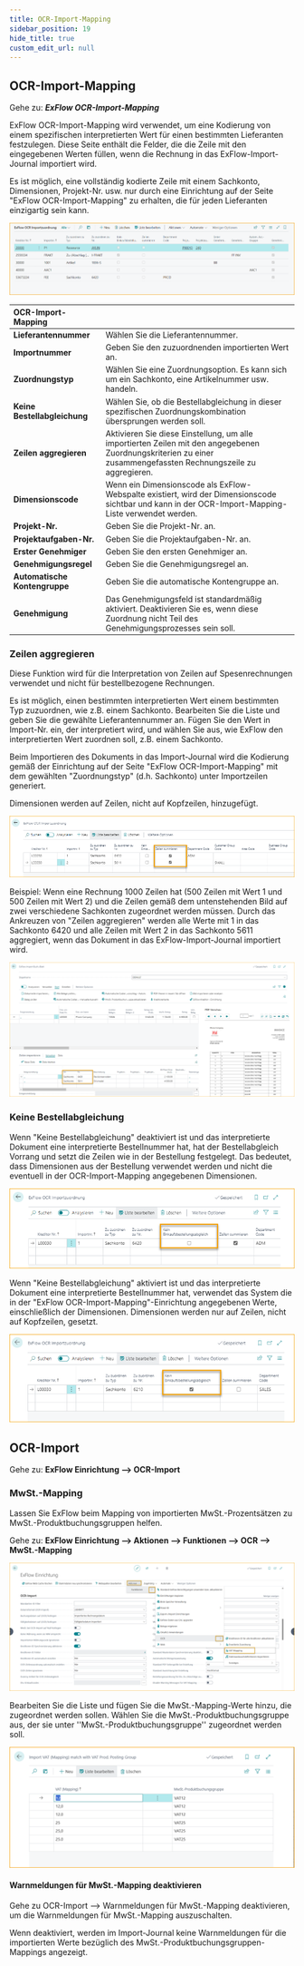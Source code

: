 ```yaml
---
title: OCR-Import-Mapping
sidebar_position: 19
hide_title: true
custom_edit_url: null
---
```

## OCR-Import-Mapping

Gehe zu: ***ExFlow OCR-Import-Mapping***

ExFlow OCR-Import-Mapping wird verwendet, um eine Kodierung von einem spezifischen interpretierten Wert für einen bestimmten Lieferanten festzulegen. Diese Seite enthält die Felder, die die Zeile mit den eingegebenen Werten füllen, wenn die Rechnung in das ExFlow-Import-Journal importiert wird.

Es ist möglich, eine vollständig kodierte Zeile mit einem Sachkonto, Dimensionen, Projekt-Nr. usw. nur durch eine Einrichtung auf der Seite "ExFlow OCR-Import-Mapping" zu erhalten, die für jeden Lieferanten einzigartig sein kann.

![ExFlow OCR-Import-Mapping](../../images/ocr-import-mapping-list-001.png)

| OCR-Import-Mapping     |	|
|:-|:-|
| **Lieferantennummer**    | Wählen Sie die Lieferantennummer.
| **Importnummer**    | Geben Sie den zuzuordnenden importierten Wert an.
| **Zuordnungstyp**    | Wählen Sie eine Zuordnungsoption. Es kann sich um ein Sachkonto, eine Artikelnummer usw. handeln.
| **Keine Bestellabgleichung**    | Wählen Sie, ob die Bestellabgleichung in dieser spezifischen Zuordnungskombination übersprungen werden soll.
| **Zeilen aggregieren**    | Aktivieren Sie diese Einstellung, um alle importierten Zeilen mit den angegebenen Zuordnungskriterien zu einer zusammengefassten Rechnungszeile zu aggregieren.
| **Dimensionscode**     | Wenn ein Dimensionscode als ExFlow-Webspalte existiert, wird der Dimensionscode sichtbar und kann in der OCR-Import-Mapping-Liste verwendet werden.
| **Projekt-Nr.**    | Geben Sie die Projekt-Nr. an.
| **Projektaufgaben-Nr.**    | Geben Sie die Projektaufgaben-Nr. an.
| **Erster Genehmiger**    | Geben Sie den ersten Genehmiger an.
| **Genehmigungsregel**    | Geben Sie die Genehmigungsregel an.
| **Automatische Kontengruppe**    | Geben Sie die automatische Kontengruppe an.
| **Genehmigung**    | Das Genehmigungsfeld ist standardmäßig aktiviert. Deaktivieren Sie es, wenn diese Zuordnung nicht Teil des Genehmigungsprozesses sein soll.

### Zeilen aggregieren

Diese Funktion wird für die Interpretation von Zeilen auf Spesenrechnungen verwendet und nicht für bestellbezogene Rechnungen.

Es ist möglich, einen bestimmten interpretierten Wert einem bestimmten Typ zuzuordnen, wie z.B. einem Sachkonto. Bearbeiten Sie die Liste und geben Sie die gewählte Lieferantennummer an. Fügen Sie den Wert in Import-Nr. ein, der interpretiert wird, und wählen Sie aus, wie ExFlow den interpretierten Wert zuordnen soll, z.B. einem Sachkonto.

Beim Importieren des Dokuments in das Import-Journal wird die Kodierung gemäß der Einrichtung auf der Seite "ExFlow OCR-Import-Mapping" mit dem gewählten "Zuordnungstyp" (d.h. Sachkonto) unter Importzeilen generiert.

Dimensionen werden auf Zeilen, nicht auf Kopfzeilen, hinzugefügt.

![ExFlow OCR-Import-Mapping - Zeilen aggregieren](../../images/ocr-import-mapping-002.png)

Beispiel: Wenn eine Rechnung 1000 Zeilen hat (500 Zeilen mit Wert 1 und 500 Zeilen mit Wert 2) und die Zeilen gemäß dem untenstehenden Bild auf zwei verschiedene Sachkonten zugeordnet werden müssen. Durch das Ankreuzen von "Zeilen aggregieren" werden alle Werte mit 1 in das Sachkonto 6420 und alle Zeilen mit Wert 2 in das Sachkonto 5611 aggregiert, wenn das Dokument in das ExFlow-Import-Journal importiert wird.

![ExFlow Import-Journal - Zeilen aggregieren](../../images/import-journal-026.png)

### Keine Bestellabgleichung

Wenn "Keine Bestellabgleichung" deaktiviert ist und das interpretierte Dokument eine interpretierte Bestellnummer hat, hat der Bestellabgleich Vorrang und setzt die Zeilen wie in der Bestellung festgelegt. Das bedeutet, dass Dimensionen aus der Bestellung verwendet werden und nicht die eventuell in der OCR-Import-Mapping angegebenen Dimensionen.

![ExFlow OCR-Import-Mapping - Keine Bestellabgleichung - Deaktiviert](../../images/ocr-import-mapping-003.png)

Wenn "Keine Bestellabgleichung" aktiviert ist und das interpretierte Dokument eine interpretierte Bestellnummer hat, verwendet das System die in der "ExFlow OCR-Import-Mapping"-Einrichtung angegebenen Werte, einschließlich der Dimensionen. Dimensionen werden nur auf Zeilen, nicht auf Kopfzeilen, gesetzt.

![ExFlow OCR-Import-Mapping - Keine Bestellabgleichung - Aktiviert](../../images/ocr-import-mapping-004.png)

## OCR-Import

Gehe zu: **ExFlow Einrichtung --> OCR-Import**

### MwSt.-Mapping

Lassen Sie ExFlow beim Mapping von importierten MwSt.-Prozentsätzen zu MwSt.-Produktbuchungsgruppen helfen.

Gehe zu: **ExFlow Einrichtung --> Aktionen --> Funktionen --> OCR --> MwSt.-Mapping**

![MwSt. Mapping](../../images/vat-mapping-001.png)

Bearbeiten Sie die Liste und fügen Sie die MwSt.-Mapping-Werte hinzu, die zugeordnet werden sollen. Wählen Sie die MwSt.-Produktbuchungsgruppe aus, der sie unter ''MwSt.-Produktbuchungsgruppe'' zugeordnet werden soll.

![MwSt. Mapping](../../images/vat-mapping-002.png)

#### Warnmeldungen für MwSt.-Mapping deaktivieren

Gehe zu OCR-Import --> Warnmeldungen für MwSt.-Mapping deaktivieren, um die Warnmeldungen für MwSt.-Mapping auszuschalten.

Wenn deaktiviert, werden im Import-Journal keine Warnmeldungen für die importierten Werte bezüglich des MwSt.-Produktbuchungsgruppen-Mappings angezeigt.
